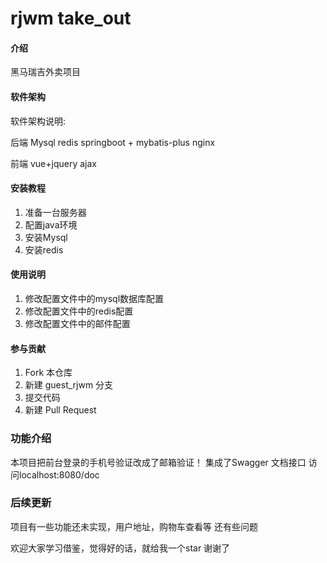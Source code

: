 # rjwm take_out

#### 介绍
黑马瑞吉外卖项目

#### 软件架构
软件架构说明:

后端
Mysql
redis
springboot + mybatis-plus
nginx


前端
vue+jquery
ajax


#### 安装教程

1.  准备一台服务器
2.  配置java环境
3.  安装Mysql
4.  安装redis

#### 使用说明

1.  修改配置文件中的mysql数据库配置
2.  修改配置文件中的redis配置
3.  修改配置文件中的邮件配置

#### 参与贡献

1.  Fork 本仓库
2.  新建 guest_rjwm 分支
3.  提交代码
4.  新建 Pull Request

### 功能介绍
本项目把前台登录的手机号验证改成了邮箱验证！
集成了Swagger 文档接口 访问localhost:8080/doc


### 后续更新

项目有一些功能还未实现，用户地址，购物车查看等
还有些问题


欢迎大家学习借鉴，觉得好的话，就给我一个star
谢谢了